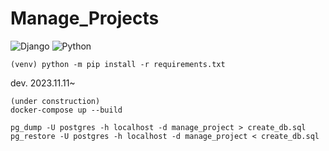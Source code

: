 # Manage_Projects

![Django](https://img.shields.io/badge/Django-4.1.4-green)
![Python](https://img.shields.io/badge/Python-3.9.13-blue)


```
(venv) python -m pip install -r requirements.txt
```

dev.
2023.11.11~




```terminal
(under construction)
docker-compose up --build
```


```
pg_dump -U postgres -h localhost -d manage_project > create_db.sql
pg_restore -U postgres -h localhost -d manage_project < create_db.sql
```